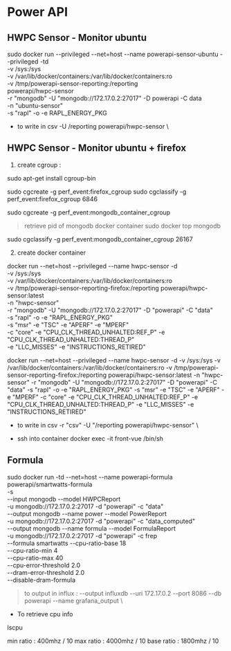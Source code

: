 # Power API

## HWPC Sensor - Monitor ubuntu 

sudo docker run --privileged --net=host --name powerapi-sensor-ubuntu --privileged -td \
-v /sys:/sys \
-v /var/lib/docker/containers:/var/lib/docker/containers:ro \
-v /tmp/powerapi-sensor-reporting:/reporting  \
powerapi/hwpc-sensor \
-r "mongodb" -U "mongodb://172.17.0.2:27017" -D powerapi -C data \
-n "ubuntu-sensor" \
-s "rapl" -o -e RAPL_ENERGY_PKG

* to write in csv 
-U /reporting powerapi/hwpc-sensor \

## HWPC Sensor - Monitor ubuntu + firefox

1. create cgroup : 

sudo apt-get install cgroup-bin

sudo cgcreate -g perf_event:firefox_cgroup
sudo cgclassify -g perf_event:firefox_cgroup 6846 

sudo cgcreate -g perf_event:mongodb_container_cgroup
> retrieve pid of mongodb docker container
sudo docker top mongodb 

sudo cgclassify -g perf_event:mongodb_container_cgroup 26167 


2. create docker container

docker run --net=host --privileged --name hwpc-sensor -d \
-v /sys:/sys \
-v /var/lib/docker/containers:/var/lib/docker/containers:ro \
-v /tmp/powerapi-sensor-reporting-firefox:/reporting powerapi/hwpc-sensor:latest \
-n "hwpc-sensor" \
-r "mongodb" -U "mongodb://172.17.0.2:27017" -D "powerapi" -C "data" \
-s "rapl" -o -e "RAPL_ENERGY_PKG" \
-s "msr" -e "TSC" -e "APERF" -e "MPERF" \
-c "core" -e "CPU_CLK_THREAD_UNHALTED:REF_P" -e "CPU_CLK_THREAD_UNHALTED:THREAD_P" \
-e "LLC_MISSES" -e "INSTRUCTIONS_RETIRED"

docker run --net=host --privileged --name hwpc-sensor -d 
-v /sys:/sys 
-v /var/lib/docker/containers:/var/lib/docker/containers:ro 
-v /tmp/powerapi-sensor-reporting-firefox:/reporting powerapi/hwpc-sensor:latest 
-n "hwpc-sensor" 
-r "mongodb" -U "mongodb://172.17.0.2:27017" -D "powerapi" -C "data" 
-s "rapl" -o -e "RAPL_ENERGY_PKG" 
-s "msr" -e "TSC" -e "APERF" -e "MPERF" 
-c "core" -e "CPU_CLK_THREAD_UNHALTED:REF_P" -e "CPU_CLK_THREAD_UNHALTED:THREAD_P" 
-e "LLC_MISSES" -e "INSTRUCTIONS_RETIRED"

* to write in csv
-r "csv" -U "/reporting powerapi/hwpc-sensor" \

* ssh into container
docker exec -it front-vue /bin/sh



## Formula 

sudo docker run -td --net=host --name powerapi-formula powerapi/smartwatts-formula \
            -s \
            --input mongodb --model HWPCReport \
                           -u mongodb://172.17.0.2:27017 -d "powerapi" -c "data" \
            --output mongodb --name power --model PowerReport \
                            -u mongodb://172.17.0.2:27017 -d "powerapi" -c "data_computed" \
            --output mongodb --name formula --model FormulaReport \
                            -u mongodb://172.17.0.2:27017 -d "powerapi" -c frep \
            --formula smartwatts --cpu-ratio-base 18 \
                                --cpu-ratio-min 4 \
                                --cpu-ratio-max 40 \
                                --cpu-error-threshold 2.0 \
                                --dram-error-threshold 2.0 \
                                --disable-dram-formula

> to output in influx :             --output influxdb --uri 172.17.0.2 --port 8086 --db powerapi --name grafana_output \

* To retrieve cpu info 

lscpu

min ratio : 400mhz / 10
max ratio : 4000mhz / 10 
base ratio : 1800mhz / 10



